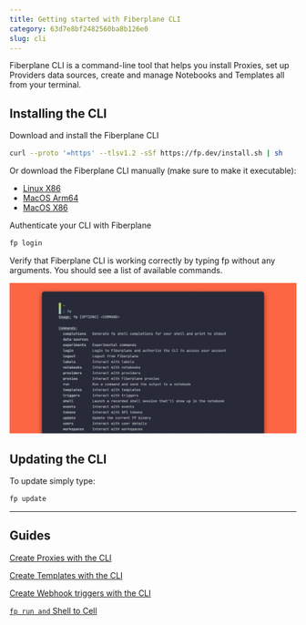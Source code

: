 ```yaml
---
title: Getting started with Fiberplane CLI
category: 63d7e8bf2482560ba8b126e0
slug: cli
---
```


Fiberplane CLI is a command-line tool that helps you install Proxies, set up Providers data sources, create and manage Notebooks and Templates all from your terminal.

## Installing the CLI

Download and install the Fiberplane CLI

```bash
curl --proto '=https' --tlsv1.2 -sSf https://fp.dev/install.sh | sh
```

Or download the Fiberplane CLI manually (make sure to make it executable):

- [Linux X86](https://fp.dev/fp/latest/x86_64-unknown-linux-gnu/fp)
- [MacOS Arm64](https://fp.dev/fp/latest/aarch64-apple-darwin/fp)
- [MacOS X86](https://fp.dev/fp/latest/x86_64-apple-darwin/fp)

Authenticate your CLI with Fiberplane

```bash
fp login
```

Verify that Fiberplane CLI is working correctly by typing fp without any arguments. You should see a list of available commands.

![CLI](/docs/cli/cli.png)

## Updating the CLI

To update simply type:

```bash
fp update
```

---

## Guides

[Create Proxies with the CLI](doc:quickstart)

[Create Templates with the CLI](doc:templates)

[Create Webhook triggers with the CLI](doc:triggers)

[`fp run and` Shell to Cell](doc:fp-run-and-shell-to-cell)
